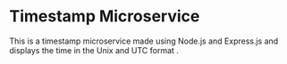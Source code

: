 # Timestamp Microservice

This is a timestamp microservice made using Node.js and Express.js and displays the time in the Unix and UTC format .
